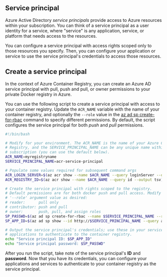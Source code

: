 ## Service principal

Azure Active Directory *service principals* provide access to Azure resources within your subscription. You can think of a service principal as a user identity for a service, where "service" is any application, service, or platform that needs access to the resources.

You can configure a service principal with access rights scoped only to those resources you specify. Then, you can configure your application or service to use the service principal's credentials to access those resources.

## Create a service principal

In the context of Azure Container Registry, you can create an Azure AD service principal with pull, push and pull, or owner permissions to your private Docker registry in Azure.

You can use the following script to create a service principal with access to your container registry. Update the `ACR_NAME` variable with the name of your container registry, and optionally the `--role` value in the [az ad sp create-for-rbac][az-ad-sp-create-for-rbac] command to specify different permissions. By default, the script configures the service principal for both *push* and *pull* permissions.

```bash
#!/bin/bash

# Modify for your environment. The ACR_NAME is the name of your Azure Container
# Registry, and the SERVICE_PRINCIPAL_NAME can be any unique name within your
# subscription (you can use the default below).
ACR_NAME=myregistryname
SERVICE_PRINCIPAL_NAME=acr-service-principal

# Populate some values required for subsequent command args
ACR_LOGIN_SERVER=$(az acr show --name $ACR_NAME --query loginServer --output tsv)
ACR_REGISTRY_ID=$(az acr show --name $ACR_NAME --query id --output tsv)

# Create the service principal with rights scoped to the registry.
# Default permissions are for both docker push and pull access. Modify the
# '--role' argument value as desired:
# reader:      pull only
# contributor: push and pull
# owner:       push, pull, and assign roles
SP_PASSWD=$(az ad sp create-for-rbac --name $SERVICE_PRINCIPAL_NAME --role contributor --scopes $ACR_REGISTRY_ID --query password --output tsv)
SP_APP_ID=$(az ad sp show --id http://$SERVICE_PRINCIPAL_NAME --query appId --output tsv)

# Output the service principal's credentials; use these in your services and
# applications to authenticate to the container registry.
echo "Service principal ID: $SP_APP_ID"
echo "Service principal password: $SP_PASSWD"
```

After you run the script, take note of the service principal's **ID** and **password**. Now that you have its credentials, you can configure your applications and services to authenticate to your container registry as the service principal.

<!-- LINKS - Internal -->
[az-ad-sp-create-for-rbac]: /cli/azure/ad/sp#az_ad_sp_create_for_rbac